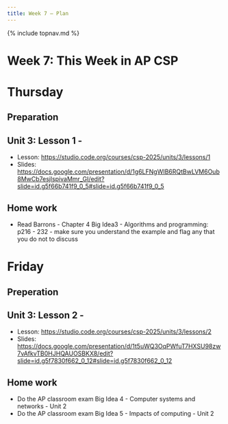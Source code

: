 ```yaml
---
title: Week 7 — Plan
---
```

{% include topnav.md %}

# Week 7: This Week in AP CSP

# Thursday 
## Preparation

## Unit 3: Lesson 1 - 
- Lesson: https://studio.code.org/courses/csp-2025/units/3/lessons/1
- Slides: https://docs.google.com/presentation/d/1g6LFNgWIB6RQtBwLVM6Oub8MwCb7esjlspivaMmr_GI/edit?slide=id.g5f66b741f9_0_5#slide=id.g5f66b741f9_0_5

## Home work

- Read Barrons - Chapter 4 Big Idea3 - Algorithms and programming: p216 - 232 - make sure you understand the example and flag any that you do not to discuss



# Friday
## Preperation

## Unit 3: Lesson 2 - 
- Lesson: https://studio.code.org/courses/csp-2025/units/3/lessons/2
- Slides: https://docs.google.com/presentation/d/1t5uWQ3OqPWfuT7HXSU98zw7vAfkvTB0HJHQAUOSBKX8/edit?slide=id.g5f7830f662_0_12#slide=id.g5f7830f662_0_12



## Home work
- Do the AP classroom exam Big Idea 4 - Computer systems and networks - Unit 2
- Do the AP classroom exam Big Idea 5 - Impacts of computing - Unit 2




 